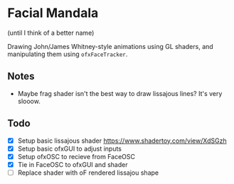 Facial Mandala
===============

(until I think of a better name)

Drawing John/James Whitney-style animations using GL shaders, and manipulating them using `ofxFaceTracker`.

Notes
-----

 - Maybe frag shader isn't the best way to draw lissajous lines? It's very slooow.


Todo
----

- [x] Setup basic lissajous shader https://www.shadertoy.com/view/XdSGzh
- [x] Setup basic ofxGUI to adjust inputs
- [x] Setup ofxOSC to recieve from FaceOSC
- [x] Tie in FaceOSC to ofxGUI and shader
- [ ] Replace shader with oF rendered lissajou shape